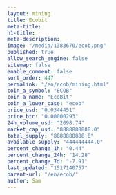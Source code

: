 ```yaml
---
layout: mining
title: Ecobit
meta-title: 
h1-title: 
meta-description: 
image: "/media/1383670/ecob.png"
published: true
allow_search_engine: false
sitemap: false
enable_comment: false
sort_order: 447
permalink: "/en/ecob/mining.html"
coin_a_symbol: "ECOB"
coin_a_name: "EcoBit"
coin_a_lower_case: "ecob"
price_usd: "0.0344451"
price_btc: "0.00000293"
24h_volume_usd: "2098.74"
market_cap_usd: "8888888888.0"
total_supply: "8888888888.0"
available_supply: "444444444.0"
percent_change_1h: "0.44"
percent_change_24h: "14.28"
percent_change_7d: "-7.91"
last_updated: "1517140757"
parent-url: "/en/ecob/"
author: Sam
---
```


